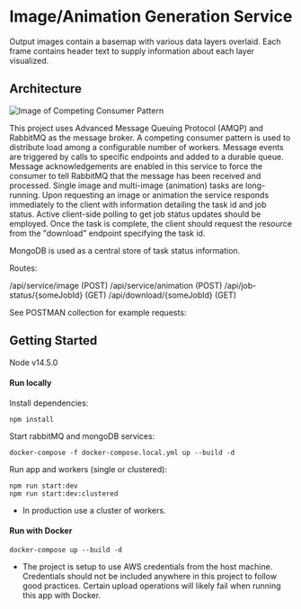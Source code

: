 # Image/Animation Generation Service

Output images contain a basemap with various data layers overlaid. Each frame contains header text to supply
information about each layer visualized.

## Architecture

![Image of Competing Consumer Pattern](https://miro.medium.com/max/664/0*ykyMN4e7221uqmLl.png)

This project uses Advanced Message Queuing Protocol (AMQP) and RabbitMQ as the message broker.
A competing consumer pattern is used to distribute load among a configurable number of workers.
Message events are triggered by calls to specific endpoints and added to a durable queue. Message
acknowledgements are enabled in this service to force the consumer to tell RabbitMQ that the message
has been received and processed. Single image and multi-image (animation) tasks are long-running.
Upon requesting an image or animation the service responds immediately to the client with information
detailing the task id and job status. Active client-side polling to get job status updates should be
employed. Once the task is complete, the client should request the resource from the "download" endpoint
specifying the task id.

MongoDB is used as a central store of task status information.

Routes:

/api/service/image (POST)
/api/service/animation (POST)
/api/job-status/{someJobId} (GET)
/api/download/{someJobId} (GET)

See POSTMAN collection for example requests:


## Getting Started

Node v14.5.0

#### Run locally

Install dependencies:
```
npm install
```

Start rabbitMQ and mongoDB services:
```
docker-compose -f docker-compose.local.yml up --build -d
```

Run app and workers (single or clustered):
```
npm run start:dev
npm run start:dev:clustered
```

* In production use a cluster of workers.

#### Run with Docker
```
docker-compose up --build -d
```

* The project is setup to use AWS credentials from the host machine. Credentials should not be included anywhere in
this project to follow good practices. Certain upload operations will likely fail when running this app with Docker.



